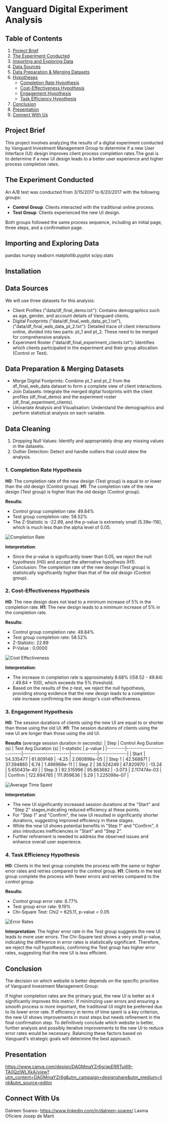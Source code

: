 # Vanguard Digital Experiment Analysis


## Table of Contents

1. [Project Brief](#project-brief)
2. [The Experiment Conducted](#the-experiment-conducted)
3. [Importing and Exploring Data](#importing-and-exploring-data)
4. [Data Sources](#data-sources)
5. [Data Preparation & Merging Datasets](#data-preparation-&-merging-datasets)
6. [Hypotheses](#hypotheses)
    - [Completion Rate Hypothesis](#completion-rate-hypothesis)
    - [Cost-Effectiveness Hypothesis](#cost-effectiveness-hypothesis)
    - [Engagement Hypothesis](#engagement-hypothesis)
    - [Task Efficiency Hypothesis](#task-efficiency-hypothesis)
7. [Conclusion](#conclusion)
8. [Presentation](#presentation)
9. [Connect With Us](#connect-with-us)

## Project Brief

This project involves analyzing the results of a digital experiment conducted by Vanguard Investment Management Group to determine if a new User Interface (UI) design improves client process completion rates.The goal is to determine if a new UI design leads to a better user experience and higher process completion rates.

## The Experiment Conducted

An A/B test was conducted from 3/15/2017 to 6/20/2017 with the following groups:
- **Control Group**: Clients interacted with the traditional online process.
- **Test Group**: Clients experienced the new UI design.

Both groups followed the same process sequence, including an initial page, three steps, and a confirmation page.

## Importing and Exploring Data

pandas numpy seaborn matplotlib.pyplot scipy.stats

## Installation

## Data Sources
We will use three datasets for this analysis:
- Client Profiles ("data/df_final_demo.txt"): Contains demographics such as age, gender, and account details of Vanguard clients.
- Digital Footprints ("data/df_final_web_data_pt_1.txt"), ("data/df_final_web_data_pt_2.txt"): Detailed trace of client interactions online, divided into two parts: pt_1 and pt_2. These need to be merged for comprehensive analysis.
- Experiment Roster ("data/df_final_experiment_clients.txt"): Identifies which clients participated in the experiment and their group allocation (Control or Test).

## Data Preparation & Merging Datasets
- Merge Digital Footprints: Combine pt_1 and pt_2 from the df_final_web_data dataset to form a complete view of client interactions.
- Join Datasets: Integrate the merged digital footprints with the client profiles (df_final_demo) and the experiment roster (df_final_experiment_clients).
- Univariate Analysis and Visualisation: Understand the demographics and perform statistical analysis on each variable.

## Data Cleaning
1) Dropping Null Values: Identify and appropriately drop any missing values in the datasets.
3) Outlier Detection: Detect and handle outliers that could skew the analysis.

### 1. Completion Rate Hypothesis

**H0**: The completion rate of the new design (Test group) is equal to or lower than the old design (Control group).
**H1**: The completion rate of the new design (Test group) is higher than the old design (Control group).

**Results**:
- Control group completion rate: 49.84%
- Test group completion rate: 58.52%
- The Z-Statistic is -22.89, and the p-value is extremely small (5.39e-116), which is much less than the alpha level of 0.05.

![Completion Rate](https://github.com/Josepdmo/PROJECT2/blob/main/Images/Completion%20Rate.png)
  
**Interpretation**:
- Since the p-value is significantly lower than 0.05, we reject the null hypothesis (H0) and accept the alternative hypothesis (H1).
- Conclusion: The completion rate of the new design (Test group) is statistically significantly higher than that of the old design (Control group).

### 2. Cost-Effectiveness Hypothesis

**H0**: The new design does not lead to a minimum increase of 5% in the completion rate.
**H1**: The new design leads to a minimum increase of 5% in the completion rate.

**Results**:
- Control group completion rate: 49.84%
- Test group completion rate: 58.52%
- Z-Statistic: 22.89
- P-Value : 0.0000

![Cost Effectiveness](https://github.com/Josepdmo/PROJECT2/blob/main/Images/Cost%20Effective%205%25%20Threshold.png)

**Interpretation**:
- The increase in completion rate is approximately 8.68% ((58.52 - 49.84) / 49.84 * 100), which exceeds the 5% threshold. 
- Based on the results of the z-test, we reject the null hypothesis, providing strong evidence that the new design leads to a completion rate increase confirming the new design's cost-effectiveness.

### 3. Engagement Hypothesis

**H0**: The session durations of clients using the new UI are equal to or shorter than those using the old UI.
**H1**: The session durations of clients using the new UI are longer than those using the old UI.

**Results** (average session duration in seconds):
| Step    | Control Avg Duration (s) | Test Avg Duration (s) | t-statistic | p-value      |
|---------|--------------------------|-----------------------|-------------|--------------|
| Start   | 54.335477                | 61.809148             | -4.25       | 2.060898e-05 |
| Step 1  | 42.568871                | 37.394860             | 6.74        | 1.496968e-11 |
| Step 2  | 38.524249                | 47.820970             | -13.24      | 5.650431e-40 |
| Step 3  | 92.515996                | 95.863682             | -3.073      | 2.117474e-03 |
| Confirm | 122.694765               | 111.959636            | 5.29        | 1.225098e-07 |


![Average Time Spent](https://github.com/Josepdmo/PROJECT2/blob/main/Images/Average%20Time%20-%20Engagement.png)

**Interpretation**:
- The new UI significantly increased session durations at the "Start" and "Step 2" stages,indicating reduced efficiency at these points.
- For "Step 1" and "Confirm", the new UI resulted in significantly shorter durations, suggesting improved efficiency in these stages.
- While the new UI shows potential benefits in "Step 1" and "Confirm", it also introduces inefficiencies in "Start" and "Step 2".
- Further refinement is needed to address the observed issues and enhance overall user experience.

### 4. Task Efficiency Hypothesis

**H0**: Clients in the test group complete the process with the same or higher error rates and retries compared to the control group.
**H1**: Clients in the test group complete the process with fewer errors and retries compared to the control group.

**Results**:
- Control group error rate: 6.77%
- Test group error rate: 9.19%
- Chi-Square Test: Chi2 = 625.11, p-value < 0.05

![Error Rates](https://github.com/Josepdmo/PROJECT2/blob/main/Images/Error%20Rates%20-Task%20Efficiency.png)

**Interpretation**:
The higher error rate in the Test group suggests the new UI leads to more user errors. The Chi-Square test shows a very small p-value, indicating the difference in error rates is statistically significant. Therefore, we reject the null hypothesis, confirming the Test group has higher error rates, suggesting that the new UI is less efficient.

## Conclusion

The decision on which website is better depends on the specific priorities of Vanguard Investment Management Group:

If higher completion rates are the primary goal, the new UI is better as it significantly improves this metric.
If minimizing user errors and ensuring a smooth process is more important, the traditional UI might be preferred due to its lower error rate.
If efficiency in terms of time spent is a key criterion, the new UI shows improvements in most steps but needs refinement in the final confirmation step.
To definitively conclude which website is better, further analysis and possibly iterative improvements to the new UI to reduce error rates would be necessary. Balancing these factors based on Vanguard's strategic goals will determine the best approach.

## Presentation 
https://www.canva.com/design/DAGMmaYZr6g/qpERRTuj69-TA0QzIWLXkA/view?utm_content=DAGMmaYZr6g&utm_campaign=designshare&utm_medium=link&utm_source=editor

## Connect With Us
Dalreen Soares- https://www.linkedin.com/in/dalreen-soares/
Lasma Oficiere
Josep de Marti
